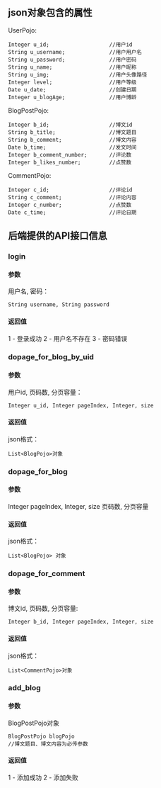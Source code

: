## json对象包含的属性
UserPojo: 
```
Integer u_id;                   //用户id
String u_username;              //用户用户名
String u_password;              //用户密码
String u_name;                  //用户昵称
String u_img;                   //用户头像路径
Integer level;                  //用户等级
Date u_date;                    //创建日期
Integer u_blogAge;              //用户博龄
```
BlogPostPojo:
```
Integer b_id;                   //博文id
String b_title;                 //博文题目
String b_comment;               //博文内容
Date b_time;                    //发文时间
Integer b_comment_number;       //评论数
Integer b_likes_number;         //点赞数

```
CommentPojo:
```
Integer c_id;                   //评论id
String c_comment;               //评论内容
Integer c_number;               //点赞数
Date c_time;                    //评论日期
```

## 后端提供的API接口信息
### login
#### 参数
用户名, 密码：
```
String username, String password
```

#### 返回值
1 - 登录成功
2 - 用户名不存在
3 - 密码错误

### dopage_for_blog_by_uid
#### 参数
用户id, 页码数, 分页容量：
```
Integer u_id, Integer pageIndex, Integer, size
```
#### 返回值
json格式：
```
List<BlogPojo>对象
```

### dopage_for_blog
#### 参数
Integer pageIndex, Integer, size
页码数, 分页容量
#### 返回值
json格式：
```
List<BlogPojo> 对象
```

### dopage_for_comment
#### 参数
博文id, 页码数, 分页容量:
```
Integer b_id, Integer pageIndex, Integer, size
```
#### 返回值
json格式：
```
List<CommentPojo>对象
```

### add_blog
#### 参数
BlogPostPojo对象
```
BlogPostPojo blogPojo
//博文题目、博文内容为必传参数
```
#### 返回值
1 - 添加成功
2 - 添加失败
